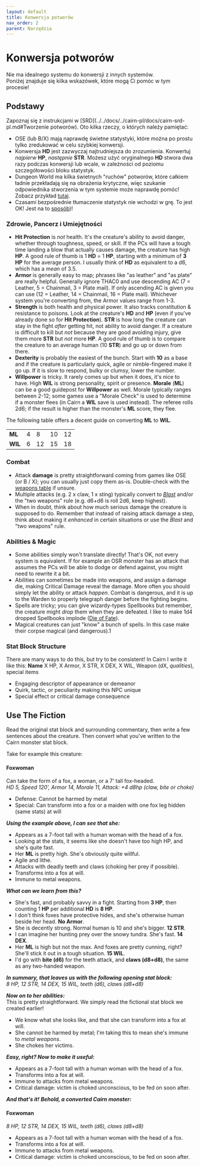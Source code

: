 ```yaml
---
layout: default
title: Konwersja potworów
nav_order: 2
parent: Narzędzia
---
```


# Konwersja potworów

Nie ma idealnego systemu do konwersji z innych systemów.  
Poniżej znajduje się kilka wskazówek, które mogą Ci pomóc w tym procesie!

## Podstawy

Zapoznaj się z instrukcjami w [SRD](../../docs/../cairn-pl/docs/cairn-srd-pl.md#Tworzenie potworów). Oto kilka rzeczy, o których należy pamiętać:

- OSE (lub B/X) mają naprawdę świetne statystyki, które można po prostu tylko zredukować w celu szybkiej konwersji.
- Konwersja **HD** jest zazwyczaj najtrudniejsza do zrozumienia. Konwertuj _najpierw_ **HP**, _następnie_ **STR**. Możesz użyć oryginalnego **HD** stwora dwa razy podczas konwersji lub wcale, w zależności od poziomu szczegółowości bloku statystyk.
- Dungeon World ma kilka świetnych "ruchów" potworów, które całkiem ładnie przekładają się na obrażenia krytyczne, więc szukanie odpowiednika stworzenia w tym systemie może naprawdę pomóc! Zobacz przykład [tutaj](http://codex.dungeon-world.com/monster/5698559156420608).
- Czasami bezpośrednie tłumaczenie statystyk nie wchodzi w grę. To jest OK! Jest na to [sposób](#użyj-fikcji))!

### Zdrowie, Pancerz i Umiejętności

- **Hit Protection** is _not_ health. It's the creature's ability to avoid danger, whether through toughness, speed, or skill. If the PCs will have a tough time landing a blow that actually causes damage, the creature has high **HP**. A good rule of thumb is 1 **HD** = 1 **HP**, starting with a minimum of **3 HP** for the average person. I usually think of **HD** as equivalent to a d6, which has a _mean_ of 3.5.
- **Armor** is generally easy to map; phrases like "as leather" and "as plate" are really helpful. Generally ignore THAC0 and use descending AC (7 = Leather, 5 = Chainmail, 3 = Plate mail). If only ascending AC is given you can use (12 = Leather, 14 = Chainmail, 16 = Plate mail). Whichever system you're converting from, the Armor values range from 1-3.
- **Strength** is both health and physical power.  It also tracks constitution & resistance to poisons.  Look at the creature's **HD** and **HP** (even if you've already done so for **Hit Protection**). **STR** is how long the creature can stay in the fight _after_ getting hit, not ability to avoid danger. If a creature is difficult to kill but _not_ because they are good avoiding injury, give them more **STR** but _not_ more **HP**. A good rule of thumb is to compare the creature to an average human (10 **STR**) and go up or down from there.
- **Dexterity** is probably the easiest of the bunch. Start with **10** as a base and if the creature is particularly quick, agile or nimble-fingered make it go up. If it is slow to respond, bulky or clumsy, lower the number.
- **Willpower** is tricky. It rarely comes up but when it does, it's nice to have. High **WIL** is strong personality, spirit or presence. **Morale** (**ML**) can be a good guidepost for **Willpower** as well. Morale typically ranges between 2-12; some games use a "Morale Check" is used to determine if a monster flees (in Cairn a **WIL** save is used instead). The referee rolls 2d6; if the result is higher than the monster's **ML** score, they flee.  

The following table offers a decent guide on converting **ML** to **WIL**.

|         |     |     |     |     |
| ------- | --- | --- | --- | --- |
| **ML**  | 4   | 8   | 10  | 12  |
| **WIL** | 6   | 12  | 15  | 18  |

### Combat

- Attack **damage** is pretty straightforward coming from games like OSE (or B / X); you can usually just copy them as-is. Double-check with the [weapons table](/cairn-srd/#weapons) if unsure.
- Multiple attacks (e.g. 2 x claw, 1 x sting) typically convert to [_Blast_](/cairn-srd#Blast) and/or the "two weapons" rule (e.g. d6+d6 is roll 2d6, keep highest).
- When in doubt, think about how much serious damage the creature is supposed to do. Remember that instead of raising attack damage a step, think about making it _enhanced_ in certain situations or use the _Blast_ and "two weapons" rule.

### Abilities & Magic

- Some abilities simply won't translate directly! That's OK, not every system is equivalent. If for example an OSR monster has an attack that assumes the PCs will be able to dodge or defend against, you might need to rewrite it a bit.
- Abilities can sometimes be made into weapons, and assign a damage die, making Critical Damage reveal the damage. More often you should simply let the ability or attack _happen_. Combat is dangerous, and it is up to the Warden to properly telegraph danger before the fighting begins.
- Spells are tricky; you can give wizardy-types Spellbooks but remember, the creature might _drop_ them when they are defeated. I like to make 1d4 dropped Spellbooks implode ([Die of Fate](/cairn-srd#die-of-fate)).
- Magical creatures can just "know" a bunch of spells. In this case make their corpse magical (and dangerous).1

### Stat Block Structure

 There are many ways to do this, but try to be consistent! In Cairn I write it like this:
**Name**
X HP, X Armor, X STR, X DEX, X WIL, Weapon (dX, _qualities_), special items

- Engaging descriptor of appearance or demeanor
- Quirk, tactic, or peculiarity making this NPC unique
- Special effect or critical damage consequence

## Use The Fiction

Read the original stat block and surrounding commentary, then write a few sentences about the creature. Then convert what you've written to the Cairn monster stat block.

Take for example this creature:

#### Foxwoman

Can take the form of a fox, a woman, or a 7' tall fox-headed.  
_HD 5, Speed 120', Armor 14, Morale 11, Attack: +4 d8hp (claw, bite or choke)_

- Defense: Cannot be harmed by metal
- Special: Can transform into a fox or a maiden with one fox leg hidden (same stats) at will

_**Using the example above, I can see that she:**_  

- Appears as a 7-foot tall with a human woman with the head of a fox.
- Looking at the stats, it seems like she doesn't have too high HP, and she's quite fast.
- Her **ML** is pretty high. She's obviously quite willful.
- Agile and lithe.
- Attacks with deadly teeth and claws (choking her prey if possible).
- Transforms into a fox at will.
- Immune to metal weapons.

_**What can we learn from this?**_  

- She's fast, and probably savvy in a fight. Starting from **3 HP**, then counting 1 **HP** per additional **HD** is **8 HP**.
- I don't think foxes have protective hides, and she's otherwise human beside her head. **No Armor**.
- She is decently strong. Normal human is 10 and she's bigger. **12 STR**.
- I can imagine her hunting prey over the snowy tundra. She's fast. **14 DEX**.
- Her **ML** is high but not the max. And foxes are pretty cunning, right? She'll stick it out in a tough situation. **15 WIL**.
- I'd go with **bite (d6)** for the teeth attack, and **claws (d8+d8)**, the same as any two-handed weapon.

_**In summary, that leaves us with the following opening stat block:**_  
_8 HP, 12 STR, 14 DEX, 15 WIL, teeth (d6), claws (d8+d8)_

_**Now on to her abilities:**_  
This is pretty straightforward. We simply read the fictional stat block we created earlier!

- We know what she looks like, and that she can transform into a fox at will.
- She cannot be harmed by metal; I'm taking this to mean she's immune to _metal weapons_.
- She chokes her victims.

_**Easy, right? Now to make it useful:**_  

- Appears as a 7-foot tall with a human woman with the head of a fox.
- Transforms into a fox at will.
- Immune to attacks from metal weapons.
- Critical damage: victim is choked unconscious, to be fed on soon after.

_**And that's it!**_
_**Behold, a converted Cairn monster:**_

#### Foxwoman

_8 HP, 12 STR, 14 DEX, 15 WIL, teeth (d6), claws (d8+d8)_

- Appears as a 7-foot tall with a human woman with the head of a fox.
- Transforms into a fox at will.
- Immune to attacks from metal weapons.
- Critical damage: victim is choked unconscious, to be fed on soon after.
